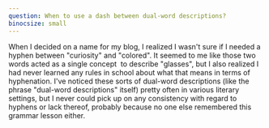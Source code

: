 ```yaml
---
question: When to use a dash between dual-word descriptions?
binocsize: small
---
```


When I decided on a name for my blog, I realized I wasn't sure if I needed a hyphen between "curiosity" and "colored". It seemed to me like those two words acted as a single concept  to describe "glasses", but I also realized I had never learned any rules in school about what that means in terms of hyphenation. I've noticed these sorts of dual-word descriptions (like the phrase "dual-word descriptions" itself) pretty often in various literary settings, but I never could pick up on any consistency with regard to hyphens or lack thereof, probably because no one else remembered this grammar lesson either.
